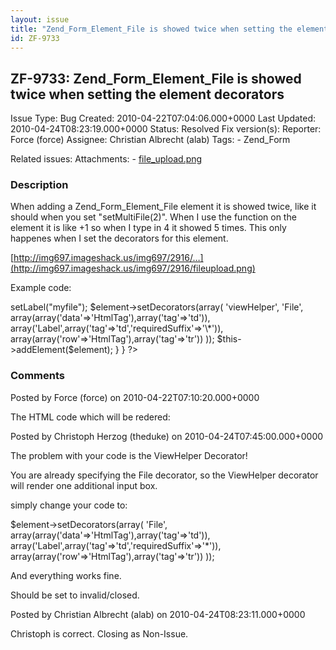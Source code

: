 ```yaml
---
layout: issue
title: "Zend_Form_Element_File is showed twice when setting the element decorators"
id: ZF-9733
---
```


ZF-9733: Zend\_Form\_Element\_File is showed twice when setting the element decorators
--------------------------------------------------------------------------------------

 Issue Type: Bug Created: 2010-04-22T07:04:06.000+0000 Last Updated: 2010-04-24T08:23:19.000+0000 Status: Resolved Fix version(s): 
 Reporter:  Force (force)  Assignee:  Christian Albrecht (alab)  Tags: - Zend\_Form
 
 Related issues: 
 Attachments: - [file\_upload.png](/issues/secure/attachment/13030/file_upload.png)
 
### Description

When adding a Zend\_Form\_Element\_File element it is showed twice, like it should when you set "setMultiFile(2)". When I use the function on the element it is like +1 so when I type in 4 it showed 5 times. This only happenes when I set the decorators for this element.

[http://img697.imageshack.us/img697/2916/…](http://img697.imageshack.us/img697/2916/fileupload.png)

Example code:

 <?php class UploadForm extends Zend\_Form { public function \_\_construct($option=null) { parent::\_\_construct($option); $element = new Zend\_Form\_Element\_File('file'); $element->setLabel("myfile"); $element->setDecorators(array( 'viewHelper', 'File', array(array('data'=>'HtmlTag'),array('tag'=>'td')), array('Label',array('tag'=>'td','requiredSuffix'=>'\*')), array(array('row'=>'HtmlTag'),array('tag'=>'tr')) )); $this->addElement($element); } } ?> 

 

### Comments

Posted by Force (force) on 2010-04-22T07:10:20.000+0000

The HTML code which will be redered:

 

 

Posted by Christoph Herzog (theduke) on 2010-04-24T07:45:00.000+0000

The problem with your code is the ViewHelper Decorator!

You are already specifying the File decorator, so the ViewHelper decorator will render one additional input box.

simply change your code to:

$element->setDecorators(array( 'File', array(array('data'=>'HtmlTag'),array('tag'=>'td')),  
 array('Label',array('tag'=>'td','requiredSuffix'=>'\*')),  
 array(array('row'=>'HtmlTag'),array('tag'=>'tr')) ));

And everything works fine.

Should be set to invalid/closed.

 

 

Posted by Christian Albrecht (alab) on 2010-04-24T08:23:11.000+0000

Christoph is correct. Closing as Non-Issue.

 

 